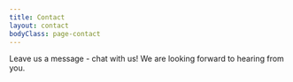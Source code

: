 ```yaml
---
title: Contact
layout: contact
bodyClass: page-contact
---
```


Leave us a message - chat with us! We are looking forward to hearing from you.

<div id='tawk_602588c89c4f165d47c271c1'></div>
<!--Start of Tawk.to Script-->
<script type="text/javascript">
var Tawk_API=Tawk_API||{}, Tawk_LoadStart=new Date(); Tawk_API.embedded='tawk_602588c89c4f165d47c271c1';
(function(){
var s1=document.createElement("script"),s0=document.getElementsByTagName("script")[0];
s1.async=true;
s1.src='https://embed.tawk.to/602588c89c4f165d47c271c1/1euiuks8k';
s1.charset='UTF-8';
s1.setAttribute('crossorigin','*');
s0.parentNode.insertBefore(s1,s0);})();
</script>
<!--End of Tawk.to Script-->
